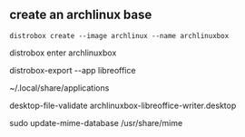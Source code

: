 
## create an archlinux base
```
distrobox create --image archlinux --name archlinuxbox
```

distrobox enter archlinuxbox

distrobox-export --app libreoffice

~/.local/share/applications

desktop-file-validate archlinuxbox-libreoffice-writer.desktop

sudo update-mime-database /usr/share/mime
